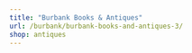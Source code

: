 ```yaml
---
title: "Burbank Books & Antiques"
url: /burbank/burbank-books-and-antiques-3/
shop: antiques
---
```

